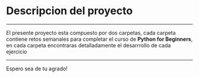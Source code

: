 <h1>Descripcion del proyecto</h1>
<hr>
<p>El presente proyecto esta compuesto por dos carpetas, cada carpeta contiene retos semanales para completar el curso de <b>Python for Beginners</b>, en cada carpeta encontraras detalladamente el desarrrollo de cada ejercicio</p>
<hr>
<p>Espero sea de tu agrado!</p>